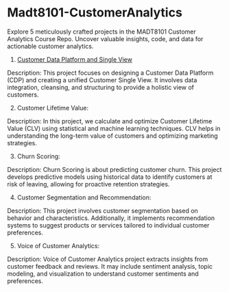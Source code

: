 # Madt8101-CustomerAnalytics
Explore 5 meticulously crafted projects in the MADT8101 Customer Analytics Course Repo. Uncover valuable insights, code, and data for actionable customer analytics.

1. [Customer Data Platform and Single View](https://github.com/KiriwatAnantakul/Madt8101-CustomerAnalytics/blob/main/Customer%20Data%20Platform%20and%20Single%20View/README.md)

Description: This project focuses on designing a Customer Data Platform (CDP) and creating a unified Customer Single View. It involves data integration, cleansing, and structuring to provide a holistic view of customers.

2. Customer Lifetime Value:

Description: In this project, we calculate and optimize Customer Lifetime Value (CLV) using statistical and machine learning techniques. CLV helps in understanding the long-term value of customers and optimizing marketing strategies.

3. Churn Scoring:

Description: Churn Scoring is about predicting customer churn. This project develops predictive models using historical data to identify customers at risk of leaving, allowing for proactive retention strategies.

4. Customer Segmentation and Recommendation:

Description: This project involves customer segmentation based on behavior and characteristics. Additionally, it implements recommendation systems to suggest products or services tailored to individual customer preferences.

5. Voice of Customer Analytics:

Description: Voice of Customer Analytics project extracts insights from customer feedback and reviews. It may include sentiment analysis, topic modeling, and visualization to understand customer sentiments and preferences.


